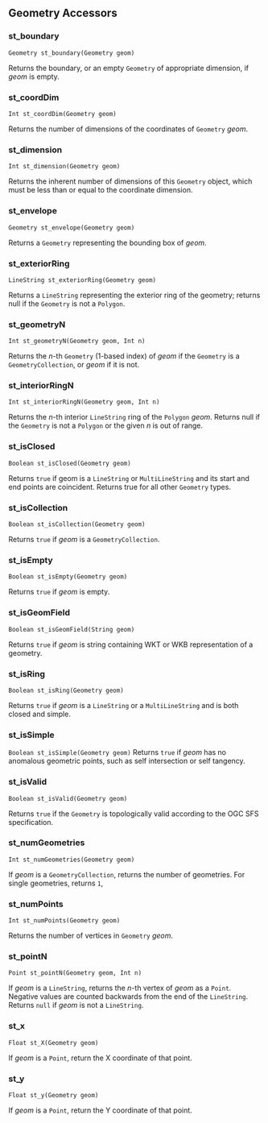 ## Geometry Accessors

### st_boundary
`Geometry st_boundary(Geometry geom)`

Returns the boundary, or an empty `Geometry` of appropriate dimension, if _geom_ is empty.

### st_coordDim
`Int st_coordDim(Geometry geom)`

Returns the number of dimensions of the coordinates of `Geometry` _geom_.

### st_dimension
`Int st_dimension(Geometry geom)`

Returns the inherent number of dimensions of this `Geometry` object, which must be less than or equal to the coordinate dimension.

### st_envelope
`Geometry st_envelope(Geometry geom)`

Returns a `Geometry` representing the bounding box of _geom_.

### st_exteriorRing
`LineString st_exteriorRing(Geometry geom)`

Returns a `LineString` representing the exterior ring of the geometry; returns null if the `Geometry` is not a `Polygon`.

### st_geometryN
`Int st_geometryN(Geometry geom, Int n)`

Returns the _n_-th `Geometry` (1-based index) of _geom_ if the `Geometry` is a `GeometryCollection`, or _geom_ if it is not.

### st_interiorRingN
`Int st_interiorRingN(Geometry geom, Int n)`

Returns the _n_-th interior `LineString` ring of the `Polygon` _geom_. Returns null if the `Geometry` is not a `Polygon` or the given _n_ is out of range.

### st_isClosed
`Boolean st_isClosed(Geometry geom)`

Returns `true` if geom is a `LineString` or `MultiLineString` and its start and end points are coincident. Returns true for all other `Geometry` types.

### st_isCollection
`Boolean st_isCollection(Geometry geom)`

Returns `true` if _geom_ is a `GeometryCollection`.

### st_isEmpty
`Boolean st_isEmpty(Geometry geom)`

Returns `true` if _geom_ is empty.

### st_isGeomField
`Boolean st_isGeomField(String geom)`

Returns `true` if _geom_ is string containing WKT or WKB representation of a geometry.

### st_isRing
`Boolean st_isRing(Geometry geom)`

Returns `true` if _geom_ is a `LineString` or a `MultiLineString` and is both closed and simple.

### st_isSimple
`Boolean st_isSimple(Geometry geom)`
Returns `true` if _geom_ has no anomalous geometric points, such as self intersection or self tangency.

### st_isValid
`Boolean st_isValid(Geometry geom)`

Returns `true` if the `Geometry` is topologically valid according to the OGC SFS specification.

### st_numGeometries
`Int st_numGeometries(Geometry geom)`

If _geom_ is a `GeometryCollection`, returns the number of geometries. For single geometries, returns `1`,

### st_numPoints
`Int st_numPoints(Geometry geom)`

Returns the number of vertices in `Geometry` _geom_.

### st_pointN
`Point st_pointN(Geometry geom, Int n)`

If _geom_ is a `LineString`, returns the _n_-th vertex of _geom_ as a `Point`. Negative values are counted backwards from the end of the `LineString`. Returns `null` if _geom_ is not a `LineString`.

### st_x
`Float st_X(Geometry geom)`

If _geom_ is a `Point`, return the X coordinate of that point.

### st_y
`Float st_y(Geometry geom)`

If _geom_ is a `Point`, return the Y coordinate of that point.